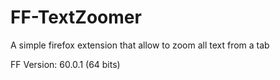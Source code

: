 # FF-TextZoomer
A simple firefox extension that allow to zoom all text from a tab

FF Version: 60.0.1 (64 bits)
